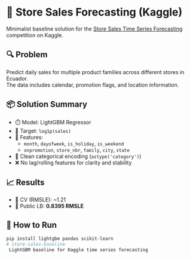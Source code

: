 # 🧠 Store Sales Forecasting (Kaggle)

Minimalist baseline solution for the [Store Sales Time Series Forecasting](https://www.kaggle.com/competitions/store-sales-time-series-forecasting) competition on Kaggle.

## 🔍 Problem

Predict daily sales for multiple product families across different stores in Ecuador.  
The data includes calendar, promotion flags, and location information.

## 📦 Solution Summary

- ⏱️ Model: LightGBM Regressor  
- 🔁 Target: `log1p(sales)`  
- 🧩 Features:
  - `month`, `dayofweek`, `is_holiday`, `is_weekend`
  - `onpromotion`, `store_nbr`, `family`, `city`, `state`
- 🧹 Clean categorical encoding (`astype('category')`)
- ❌ No lag/rolling features for clarity and stability

## 📈 Results

- 🔄 CV (RMSLE): ~1.21  
- 🏁 Public LB: **0.8395 RMSLE**

## 🚀 How to Run

```bash
pip install lightgbm pandas scikit-learn
# store-sales-baseline
 LightGBM baseline for Kaggle time series forecasting
